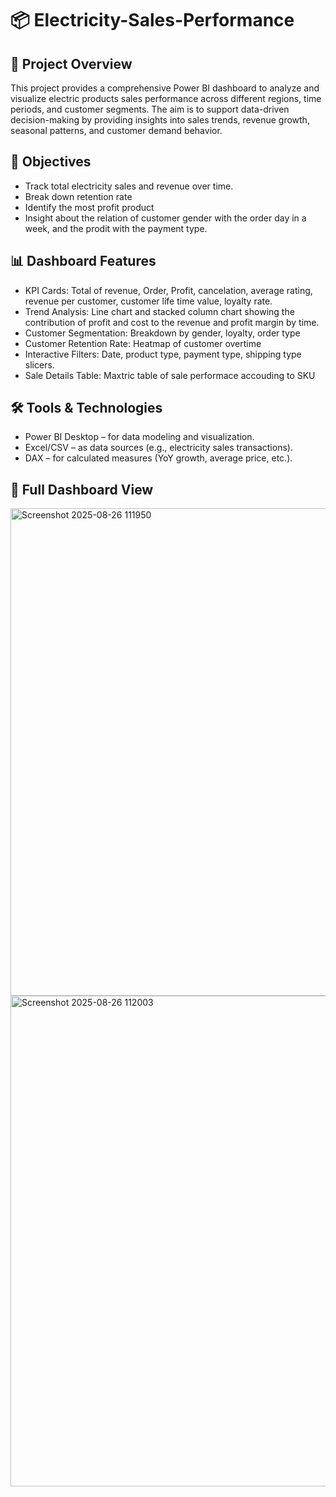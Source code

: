 # 📦 Electricity-Sales-Performance

## 📌 Project Overview

This project provides a comprehensive Power BI dashboard to analyze and visualize electric products sales performance across different regions, time periods, and customer segments. The aim is to support data-driven decision-making by providing insights into sales trends, revenue growth, seasonal patterns, and customer demand behavior.

## 🎯 Objectives

- Track total electricity sales and revenue over time.
- Break down retention rate
- Identify the most profit product
- Insight about the relation of customer gender with the order day in a week, and the prodit with the payment type. 

## 📊 Dashboard Features

- KPI Cards: Total of revenue, Order, Profit, cancelation,  average rating, revenue per customer, customer life time value, loyalty rate. 
- Trend Analysis: Line chart and stacked column chart showing the contribution of profit and cost to the revenue and profit margin by time.
- Customer Segmentation: Breakdown by gender, loyalty, order type
- Customer Retention Rate: Heatmap of customer overtime 
- Interactive Filters: Date, product type, payment type,  shipping type slicers.
- Sale Details Table: Maxtric table of sale performace accouding to SKU

## 🛠️ Tools & Technologies

- Power BI Desktop – for data modeling and visualization.
- Excel/CSV – as data sources (e.g., electricity sales transactions).
- DAX – for calculated measures (YoY growth, average price, etc.).

## 📸 Full Dashboard View

<img width="666" height="780" alt="Screenshot 2025-08-26 111950" src="https://github.com/user-attachments/assets/ab4be801-87ee-4c92-a50b-824ac72bfa4a" />
<img width="673" height="785" alt="Screenshot 2025-08-26 112003" src="https://github.com/user-attachments/assets/3b836edd-81a5-4c94-981f-36fae3c44841" />

